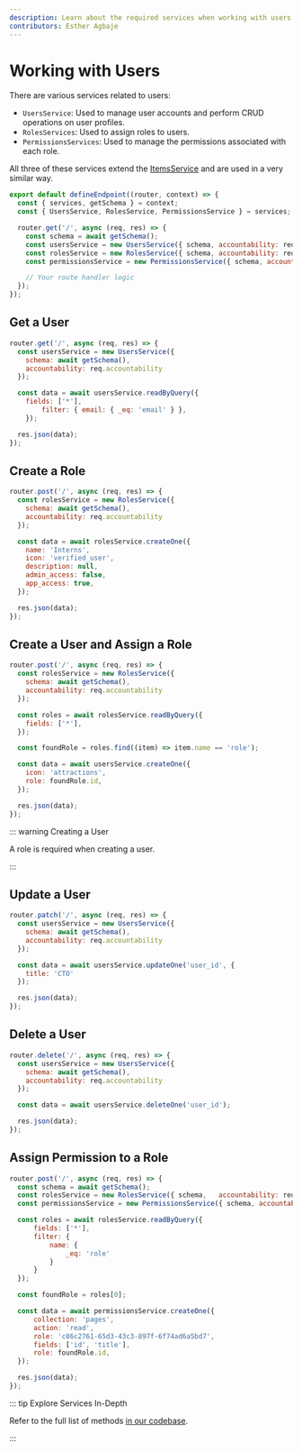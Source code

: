 ```yaml
---
description: Learn about the required services when working with users and granting them access control.
contributors: Esther Agbaje
---
```


# Working with Users

There are various services related to users:

- `UsersService`: Used to manage user accounts and perform CRUD operations on user profiles.
- `RolesServices`: Used to assign roles to users.
- `PermissionsServices`: Used to manage the permissions associated with each role.

All three of these services extend the [ItemsService](/extensions/services/accessing-items) and are used in a very
similar way.

```js
export default defineEndpoint((router, context) => {
  const { services, getSchema } = context;
  const { UsersService, RolesService, PermissionsService } = services;

  router.get('/', async (req, res) => {
    const schema = await getSchema();
    const usersService = new UsersService({ schema, accountability: req.accountability });
    const rolesService = new RolesService({ schema, accountability: req.accountability });
    const permissionsService = new PermissionsService({ schema, accountability: req.accountability });

    // Your route handler logic
  });
});
```

## Get a User

```js
router.get('/', async (req, res) => {
  const usersService = new UsersService({
    schema: await getSchema(),
    accountability: req.accountability
  });

  const data = await usersService.readByQuery({
    fields: ['*'],
		filter: { email: { _eq: 'email' } },
	});

  res.json(data);
});
```

## Create a Role

```js
router.post('/', async (req, res) => {
  const rolesService = new RolesService({
    schema: await getSchema(),
    accountability: req.accountability
  });

  const data = await rolesService.createOne({
    name: 'Interns',
    icon: 'verified_user',
    description: null,
    admin_access: false,
    app_access: true,
  });

  res.json(data);
});
```

## Create a User and Assign a Role

```js
router.post('/', async (req, res) => {
  const rolesService = new RolesService({
    schema: await getSchema(),
    accountability: req.accountability
  });

  const roles = await rolesService.readByQuery({
    fields: ['*'],
  });

  const foundRole = roles.find((item) => item.name == 'role');

  const data = await usersService.createOne({
    icon: 'attractions',
    role: foundRole.id,
  });

  res.json(data);
});
```

::: warning Creating a User

A role is required when creating a user.

:::

## Update a User

```js
router.patch('/', async (req, res) => {
  const usersService = new UsersService({
    schema: await getSchema(),
    accountability: req.accountability
  });

  const data = await usersService.updateOne('user_id', {
    title: 'CTO'
  });

  res.json(data);
});
```

## Delete a User

```js
router.delete('/', async (req, res) => {
  const usersService = new UsersService({
    schema: await getSchema(),
    accountability: req.accountability
  });

  const data = await usersService.deleteOne('user_id');

  res.json(data);
});
```

## Assign Permission to a Role

```js
router.post('/', async (req, res) => {
  const schema = await getSchema();
  const rolesService = new RolesService({ schema,	accountability: req.accountability });
  const permissionsService = new PermissionsService({ schema, accountability: req.accountability });

  const roles = await rolesService.readByQuery({
	  fields: ['*'],
	  filter: {
		  name: {
			  _eq: 'role'
		  }
	  }
  });

  const foundRole = roles[0];

  const data = await permissionsService.createOne({
	  collection: 'pages',
	  action: 'read',
	  role: 'c86c2761-65d3-43c3-897f-6f74ad6a5bd7',
	  fields: ['id', 'title'],
	  role: foundRole.id,
  });

  res.json(data);
});
```

::: tip Explore Services In-Depth

Refer to the full list of methods [in our codebase](https://github.com/directus/directus/blob/main/api/src/services).

:::
